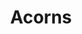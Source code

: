 ---
facebook: https://facebook.com/AcornsGrow
logohandle: acorns
sort: acorns
title: Acorns
twitter: https://x.com/acorns
website: https://www.acorns.com/
---
